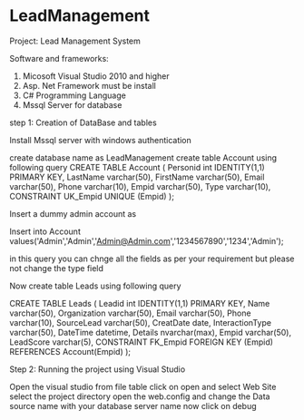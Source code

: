 # LeadManagement
Project: Lead Management System

Software and frameworks: 
1. Micosoft Visual Studio 2010 and higher
2. Asp. Net Framework must be install 
3. C# Programming Language
4. Mssql Server for database

step 1: Creation of DataBase and tables

Install Mssql server with windows authentication

create database name as LeadManagement
create table Account using following query
CREATE TABLE Account (
    Personid int IDENTITY(1,1) PRIMARY KEY,
    LastName varchar(50),
    FirstName varchar(50),
	Email varchar(50),
	Phone varchar(10),
	Empid varchar(50),
	Type varchar(10),
CONSTRAINT UK_Empid UNIQUE (Empid)
);

Insert a dummy admin account as

Insert into Account values('Admin','Admin','Admin@Admin.com','1234567890','1234','Admin');

in this query you can chnge all the fields as per your requirement but please not change the type field

Now create table Leads using following query

CREATE TABLE Leads (
   Leadid int IDENTITY(1,1) PRIMARY KEY,
    Name varchar(50),
    Organization varchar(50),
	Email varchar(50),
	Phone varchar(10),
	SourceLead varchar(50),
	CreatDate date,
	InteractionType varchar(50),
	DateTime datetime,
	Details nvarchar(max),
	Empid varchar(50),
	LeadScore varchar(5),
	 CONSTRAINT FK_Empid FOREIGN KEY (Empid)
    REFERENCES Account(Empid)
);

Step 2: Running the project using Visual Studio

Open the visual studio
 from file table click on open and select Web Site
select the project directory
open the web.config
and change the Data source name with your database server name
now click on debug 
